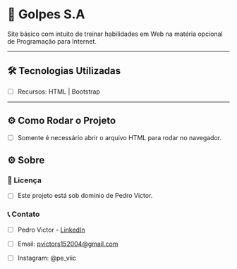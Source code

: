 # 📌 Golpes S.A

Site básico com intuito de treinar habilidades em Web na matéria opcional de Programação para Internet.

---

## 🛠️ Tecnologias Utilizadas

- [ ] Recursos: HTML | Bootstrap

---

## ⚙️ Como Rodar o Projeto

- [ ] Somente é necessário abrir o arquivo HTML para rodar no navegador.


## ⚙️ Sobre

### 📄 Licença

- [ ] Este projeto está sob domínio de Pedro Victor.

### 📞 Contato

- [ ] Pedro Victor - [LinkedIn](https://www.linkedin.com/in/pedro-victor-8674b622a/)
- [ ] Email: pvictors152004@gmail.com
- [ ] Instagram: @pe_viic

